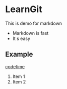 # LearnGit
This is demo for markdown

* Markdown is fast
* It s easy

## Example

[codetime](https://www.codetime.io)

1. Item 1
2. Item 2